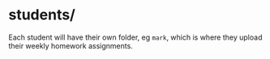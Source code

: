 # students/

Each student will have their own folder, eg `mark`, which is where they upload their weekly homework assignments.

